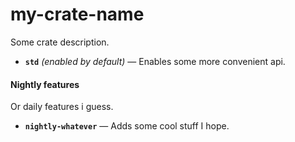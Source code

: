 # my-crate-name

<!-- crate documentation start -->
Some crate description.

* **`std`** *(enabled by default)* —  Enables some more convenient api.

 #### Nightly features
 Or daily features i guess.
* **`nightly-whatever`** —  Adds some cool stuff I hope.
<!-- crate documentation end -->
